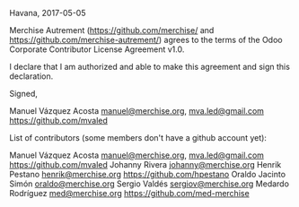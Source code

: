 Havana, 2017-05-05

Merchise Autrement (https://github.com/merchise/ and
https://github.com/merchise-autrement/) agrees to the terms of the Odoo
Corporate Contributor License Agreement v1.0.

I declare that I am authorized and able to make this agreement and sign this
declaration.

Signed,

Manuel Vázquez Acosta manuel@merchise.org, mva.led@gmail.com https://github.com/mvaled

List of contributors (some members don't have a github account yet):

Manuel Vázquez Acosta manuel@merchise.org, mva.led@gmail.com https://github.com/mvaled
Johanny Rivera johanny@merchise.org
Henrik Pestano henrik@merchise.org https://github.com/hpestano
Oraldo Jacinto Simón oraldo@merchise.org
Sergio Valdés sergiov@merchise.org
Medardo Rodríguez med@merchise.org https://github.com/med-merchise
